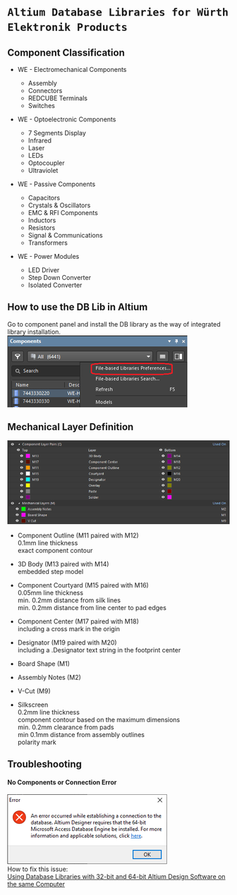`Altium Database Libraries for Würth Elektronik Products`
=========
## Component Classification
* WE - Electromechanical Components<br>
  * Assembly
  * Connectors
  * REDCUBE Terminals
  * Switches

* WE - Optoelectronic Components
  * 7 Segments Display
  * Infrared
  * Laser
  * LEDs
  * Optocoupler
  * Ultraviolet

* WE - Passive Components
  * Capacitors
  * Crystals & Oscillators
  * EMC & RFI Components
  * Inductors
  * Resistors
  * Signal & Communications
  * Transformers


* WE - Power Modules
  * LED Driver
  * Step Down Converter
  * Isolated Converter


## How to use the DB Lib in Altium
Go to component panel and install the DB library as the way of integrated library installation.
![](https://github.com/bjch-eisos/Pics/blob/main/ComponentPanel.png)<br>


## Mechanical Layer Definition
![](https://github.com/bjch-eisos/Pics/blob/main/MechanicalLayer.png)<br>
* Component Outline (M11 paired with M12)<br>
 0.1mm line thickness<br>
 exact component contour<br>
* 3D Body (M13 paired with M14)<br>
embedded step model<br>
* Component Courtyard (M15 paired with M16)<br>
0.05mm line thickness<br>
min. 0.2mm distance from silk lines<br>
min. 0.2mm distance from line center to pad edges<br>
* Component Center (M17 paired with M18)<br>
including a cross mark in the origin<br>
* Designator (M19 paired with M20)<br>
 including a .Designator text string in the footprint center<br>

* Board Shape (M1)<br>
* Assembly Notes (M2)<br>
* V-Cut (M9)<br>

* Silkscreen<br>
0.2mm line thickness<br>
component contour based on the maximum dimensions<br>
min. 0.2mm clearance from pads<br>
min 0.1mm distance from assembly outlines<br>
polarity mark<br>


## Troubleshooting
#### No Components or Connection Error<br>  
![](https://github.com/bjch-eisos/Pics/blob/main/ErrorMessageAltium.png)<br>
How to fix this issue:<br>
[Using Database Libraries with 32-bit and 64-bit Altium Design Software on the same Computer](https://www.altium.com/documentation/altium-designer/using-database-libraries-with-32-64-bit-altium-design-software-same-computer)  <br>

